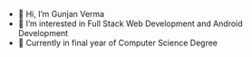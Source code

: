 - 👋 Hi, I’m Gunjan Verma
- 👀 I’m interested in Full Stack Web Development and Android Development
- 🌱 Currently in final year of Computer Science Degree

<!---
gunjanverma0405/gunjanverma0405 is a ✨ special ✨ repository because its `README.md` (this file) appears on your GitHub profile.
You can click the Preview link to take a look at your changes.
--->
